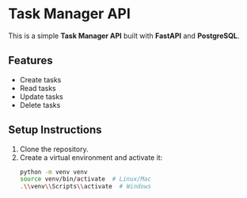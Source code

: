 # Task Manager API

This is a simple **Task Manager API** built with **FastAPI** and **PostgreSQL**.

## Features

- Create tasks
- Read tasks
- Update tasks
- Delete tasks

## Setup Instructions

1. Clone the repository.
2. Create a virtual environment and activate it:
   ```bash
   python -m venv venv
   source venv/bin/activate  # Linux/Mac
   .\\venv\\Scripts\\activate  # Windows
   ```

